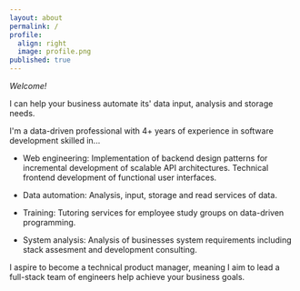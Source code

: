 ```yaml
---
layout: about
permalink: /
profile:
  align: right
  image: profile.png
published: true
---
```



*Welcome!*

I can help your business automate its' data input, analysis and storage needs.

I'm a data-driven professional with 4+ years of experience in software development skilled in...

- Web engineering:  Implementation of backend design patterns for incremental development of scalable API architectures. Technical frontend development of functional user interfaces.

- Data automation: Analysis, input, storage and read services of data.

- Training: Tutoring services for employee study groups on data-driven programming.

- System analysis: Analysis of businesses system requirements including stack assesment and development consulting.


I aspire to become a technical product manager, meaning I aim to lead a full-stack team of engineers help achieve your business goals. 

